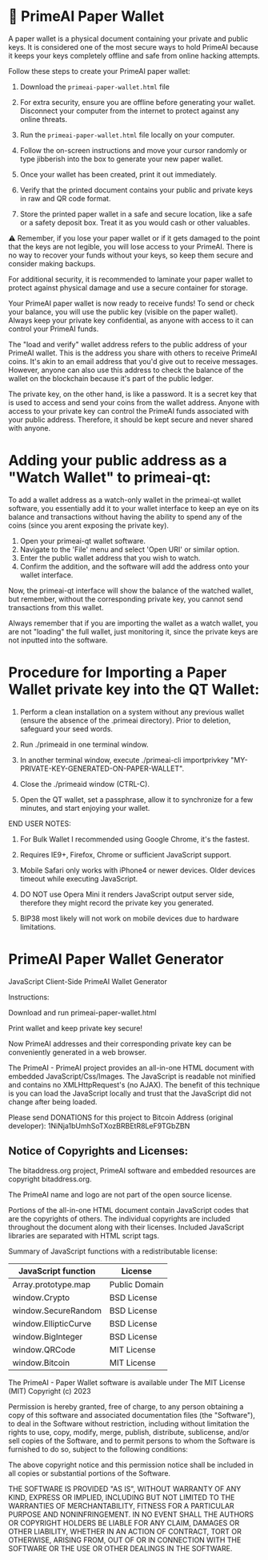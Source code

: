 # 🔐 PrimeAI Paper Wallet

A paper wallet is a physical document containing your private and public keys. It is considered one of the most secure ways to hold PrimeAI because it keeps your keys completely offline and safe from online hacking attempts. 

Follow these steps to create your PrimeAI paper wallet:

1. Download the `primeai-paper-wallet.html` file

2. For extra security, ensure you are offline before generating your wallet. Disconnect your computer from the internet to protect against any online threats.

3. Run the `primeai-paper-wallet.html` file locally on your computer.

4. Follow the on-screen instructions and move your cursor randomly or type jibberish into the box to generate your new paper wallet.

5. Once your wallet has been created, print it out immediately.

6. Verify that the printed document contains your public and private keys in raw and QR code format.

7. Store the printed paper wallet in a safe and secure location, like a safe or a safety deposit box. Treat it as you would cash or other valuables.

⚠️ Remember, if you lose your paper wallet or if it gets damaged to the point that the keys are not legible, you will lose access to your PrimeAI. There is no way to recover your funds without your keys, so keep them secure and consider making backups.

For additional security, it is recommended to laminate your paper wallet to protect against physical damage and use a secure container for storage.

Your PrimeAI paper wallet is now ready to receive funds! To send or check your balance, you will use the public key (visible on the paper wallet). Always keep your private key confidential, as anyone with access to it can control your PrimeAI funds.

The "load and verify" wallet address refers to the public address of your PrimeAI wallet. This is the address you share with others to receive PrimeAI coins. It's akin to an email address that you'd give out to receive messages. However, anyone can also use this address to check the balance of the wallet on the blockchain because it's part of the public ledger.

The private key, on the other hand, is like a password. It is a secret key that is used to access and send your coins from the wallet address. Anyone with access to your private key can control the PrimeAI funds associated with your public address. Therefore, it should be kept secure and never shared with anyone.

# Adding your public address as a "Watch Wallet" to primeai-qt:
To add a wallet address as a watch-only wallet in the primeai-qt wallet software, you essentially add it to your wallet interface to keep an eye on its balance and transactions without having the ability to spend any of the coins (since you arent exposing the private key).

1. Open your primeai-qt wallet software.
2. Navigate to the 'File' menu and select 'Open URI' or similar option.
3. Enter the public wallet address that you wish to watch.
4. Confirm the addition, and the software will add the address onto your wallet interface.

Now, the primeai-qt interface will show the balance of the watched wallet, but remember, without the corresponding private key, you cannot send transactions from this wallet.

Always remember that if you are importing the wallet as a watch wallet, you are not "loading" the full wallet, just monitoring it, since the private keys are not inputted into the software.

# Procedure for Importing a Paper Wallet **private key** into the QT Wallet:

1) Perform a clean installation on a system without any previous wallet (ensure the absence of the .primeai directory). Prior to deletion, safeguard your seed words.

2) Run ./primeaid in one terminal window.

3) In another terminal window, execute ./primeai-cli importprivkey "MY-PRIVATE-KEY-GENERATED-ON-PAPER-WALLET".

4) Close the ./primeaid window (CTRL-C).

5) Open the QT wallet, set a passphrase, allow it to synchronize for a few minutes, and start enjoying your wallet.

END USER NOTES:

 1) For Bulk Wallet I recommended using Google Chrome, it's the fastest.

 2) Requires IE9+, Firefox, Chrome or sufficient JavaScript support.

 3) Mobile Safari only works with iPhone4 or newer devices.
    Older devices timeout while executing JavaScript.

 4) DO NOT use Opera Mini it renders JavaScript output server side, therefore
    they might record the private key you generated.

 5) BIP38 most likely will not work on mobile devices due to hardware limitations.

# PrimeAI Paper Wallet Generator
JavaScript Client-Side PrimeAI Wallet Generator

Instructions:

Download and run primeai-paper-wallet.html

Print wallet and keep private key secure!

Now PrimeAI addresses and their corresponding private key can be conveniently 
generated in a web browser.

The PrimeAI - PrimeAI project provides an all-in-one HTML document with embedded
JavaScript/Css/Images. The JavaScript is readable not minified and contains no
XMLHttpRequest's (no AJAX). The benefit of this technique is you can load the 
JavaScript locally and trust that the JavaScript did not change after being 
loaded. 


Please send DONATIONS for this project to Bitcoin Address (original developer): 
1NiNja1bUmhSoTXozBRBEtR8LeF9TGbZBN




Notice of Copyrights and Licenses:
---------------------------------------
The bitaddress.org project, PrimeAI software and embedded resources are
copyright bitaddress.org.

The PrimeAI name and logo are not part of the open source
license.

Portions of the all-in-one HTML document contain JavaScript codes that
are the copyrights of others. The individual copyrights are included
throughout the document along with their licenses. Included JavaScript
libraries are separated with HTML script tags.

Summary of JavaScript functions with a redistributable license:

JavaScript function	|	License
-------------------	|	--------------
Array.prototype.map	|	Public Domain
window.Crypto | BSD License
window.SecureRandom	| BSD License
window.EllipticCurve	|	BSD License
window.BigInteger |	BSD License
window.QRCode | MIT License
window.Bitcoin | MIT License

The PrimeAI - Paper Wallet software is available under The MIT License (MIT)
Copyright (c) 2023

Permission is hereby granted, free of charge, to any person obtaining
a copy of this software and associated documentation files (the
"Software"), to deal in the Software without restriction, including
without limitation the rights to use, copy, modify, merge, publish,
distribute, sublicense, and/or sell copies of the Software, and to
permit persons to whom the Software is furnished to do so, subject to
the following conditions:

The above copyright notice and this permission notice shall be
included in all copies or substantial portions of the Software.

THE SOFTWARE IS PROVIDED "AS IS", WITHOUT WARRANTY OF ANY KIND,
EXPRESS OR IMPLIED, INCLUDING BUT NOT LIMITED TO THE WARRANTIES OF
MERCHANTABILITY, FITNESS FOR A PARTICULAR PURPOSE AND
NONINFRINGEMENT. IN NO EVENT SHALL THE AUTHORS OR COPYRIGHT HOLDERS BE
LIABLE FOR ANY CLAIM, DAMAGES OR OTHER LIABILITY, WHETHER IN AN ACTION
OF CONTRACT, TORT OR OTHERWISE, ARISING FROM, OUT OF OR IN CONNECTION
WITH THE SOFTWARE OR THE USE OR OTHER DEALINGS IN THE SOFTWARE.
